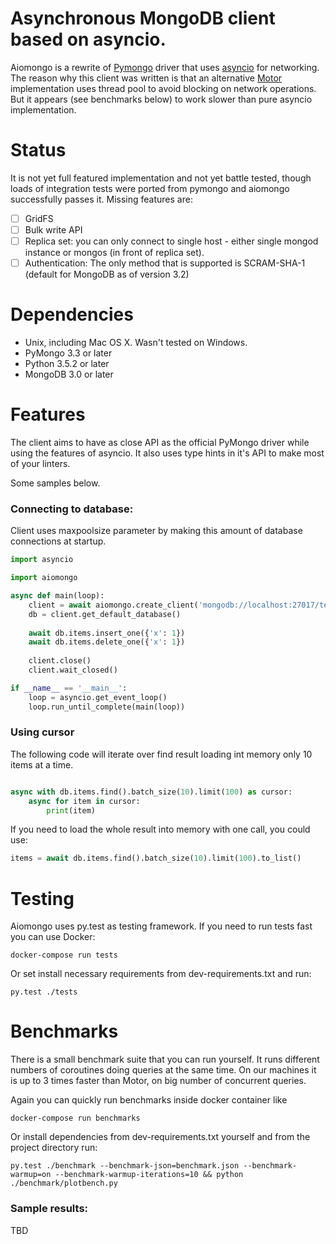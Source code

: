 # Asynchronous MongoDB client based on asyncio.

Aiomongo is a rewrite of [Pymongo](https://github.com/mongodb/mongo-python-driver) driver that uses [asyncio](https://docs.python.org/3/library/asyncio.html) for networking. The reason why
this client was written is that an alternative [Motor](https://github.com/mongodb/motor) implementation uses thread pool
to avoid blocking on network operations. But it appears (see benchmarks below) to work slower than pure asyncio implementation.

# Status

It is not yet full featured implementation and not yet battle tested, though loads of integration tests were ported from pymongo and
aiomongo successfully passes it.
Missing features are:

- [ ] GridFS
- [ ] Bulk write API 
- [ ] Replica set: you can only connect to single host - either single mongod instance or mongos (in front of replica set).
- [ ] Authentication: The only method that is supported is SCRAM-SHA-1 (default for MongoDB as of version 3.2)

# Dependencies

- Unix, including Mac OS X. Wasn't tested on Windows.
- PyMongo 3.3 or later
- Python 3.5.2 or later
- MongoDB 3.0 or later

# Features

The client aims to have as close API as the official PyMongo driver while using the features of asyncio. It also uses type hints in it's API
to make most of your linters.

Some samples below.


### Connecting to database:

Client uses maxpoolsize parameter by making this amount of database connections at startup.

```python
import asyncio

import aiomongo

async def main(loop):
    client = await aiomongo.create_client('mongodb://localhost:27017/test?w=2&maxpoolsize=10', loop=loop)
    db = client.get_default_database()
    
    await db.items.insert_one({'x': 1})
    await db.items.delete_one({'x': 1})
    
    client.close()
    client.wait_closed()

if __name__ == '__main__':
    loop = asyncio.get_event_loop()
    loop.run_until_complete(main(loop))
```


### Using cursor

The following code will iterate over find result loading int memory only 10 items at a time.
```python

async with db.items.find().batch_size(10).limit(100) as cursor:
    async for item in cursor:
        print(item)
```

If you need to load the whole result into memory with one call, you could use:
```python
items = await db.items.find().batch_size(10).limit(100).to_list()
```

# Testing

Aiomongo uses py.test as testing framework. If you need to run tests fast you can use Docker:

```
docker-compose run tests
```

Or set install necessary requirements from dev-requirements.txt and run:
```
py.test ./tests
```

# Benchmarks

There is a small benchmark suite that you can run yourself. It runs different numbers of coroutines doing queries at the same time.
On our machines it is up to 3 times faster than Motor, on big number of concurrent queries.

Again you can quickly run benchmarks inside docker container like
```
docker-compose run benchmarks
```

Or install dependencies from dev-requirements.txt yourself and from the project directory run:
```
py.test ./benchmark --benchmark-json=benchmark.json --benchmark-warmup=on --benchmark-warmup-iterations=10 && python ./benchmark/plotbench.py
```

### Sample results:

TBD